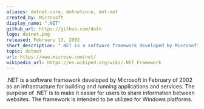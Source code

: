 ```yaml
---
aliases: dotnet-core, dotnetcore, dot-net
created_by: Microsoft
display_name: ".NET"
github_url: https://github.com/dotn
logo: dotnet.png
released: February 13, 2002
short_description: ".NET is a software framework developed by Microsoft."
topic: dotnet
url: https://www.microso.com/net/
wikipedia_url: https://en.wikiped.org/wiki/.NET_Framework
---
```

.NET is a software framework developed by Microsoft in February of 2002 as an infrastructure for building and running applications and services. The purpose of .NET is to make it easier for users to share information between websites. The framework is intended to be utilized for Windows platforms.
